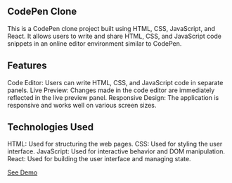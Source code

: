 ## CodePen Clone
This is a CodePen clone project built using HTML, CSS, JavaScript, and React. It allows users to write and share HTML, CSS, and JavaScript code snippets in an online editor environment similar to CodePen.

## Features
Code Editor: Users can write HTML, CSS, and JavaScript code in separate panels.
Live Preview: Changes made in the code editor are immediately reflected in the live preview panel.
Responsive Design: The application is responsive and works well on various screen sizes.

## Technologies Used
HTML: Used for structuring the web pages.
CSS: Used for styling the user interface.
JavaScript: Used for interactive behavior and DOM manipulation.
React: Used for building the user interface and managing state.

[See Demo](https://github.com/Yash7jatav/Code-Pen-Clone-React)